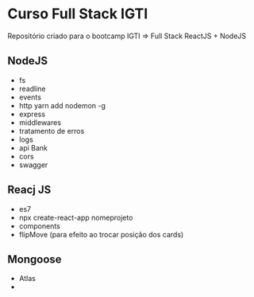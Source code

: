 # Curso Full Stack IGTI
Repositório criado para o bootcamp IGTI => Full Stack ReactJS + NodeJS


## NodeJS
  - fs
  - readline
  - events
  - http
    yarn add nodemon -g
  - express  
  - middlewares
  - tratamento de erros
  - logs
  - api Bank
  - cors
  - swagger

## Reacj JS
 - es7
 - npx create-react-app nomeprojeto
 - components
 - flipMove (para efeito ao trocar posição dos cards)

 ## Mongoose
 - Atlas
 - 
